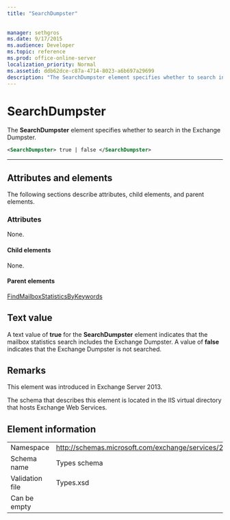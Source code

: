 ```yaml
---
title: "SearchDumpster"
 
 
manager: sethgros
ms.date: 9/17/2015
ms.audience: Developer
ms.topic: reference
ms.prod: office-online-server
localization_priority: Normal
ms.assetid: ddb62dce-c87a-4714-8023-a6b697a29699
description: "The SearchDumpster element specifies whether to search in the Exchange Dumpster."
---
```


# SearchDumpster

The **SearchDumpster** element specifies whether to search in the Exchange Dumpster. 
  
```XML
<SearchDumpster> true | false </SearchDumpster>
```

 ****
## Attributes and elements

The following sections describe attributes, child elements, and parent elements.
  
### Attributes

None.
  
#### Child elements

None.
  
#### Parent elements

[FindMailboxStatisticsByKeywords](findmailboxstatisticsbykeywords.md)
  
## Text value

A text value of **true** for the **SearchDumpster** element indicates that the mailbox statistics search includes the Exchange Dumpster. A value of **false** indicates that the Exchange Dumpster is not searched. 
  
## Remarks

This element was introduced in Exchange Server 2013.
  
The schema that describes this element is located in the IIS virtual directory that hosts Exchange Web Services.
  
## Element information

|||
|:-----|:-----|
|Namespace  <br/> |http://schemas.microsoft.com/exchange/services/2006/types  <br/> |
|Schema name  <br/> |Types schema  <br/> |
|Validation file  <br/> |Types.xsd  <br/> |
|Can be empty  <br/> ||
   

